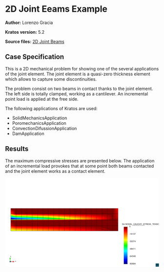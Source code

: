 # 2D Joint Eeams Example

**Author:** Lorenzo Gracia

**Kratos version:** 5.2

**Source files:** [2D Joint Beams](https://github.com/KratosMultiphysics/Examples/tree/master/dam/use_cases/2d_joint_element/source)

## Case Specification

This is a 2D mechanical problem for showing one of the several applications of the joint element. The joint element is a quasi-zero thickness element which allows to capture some discontinuities. 

The problem consist on two beams in contact thanks to the joint element. The left side is totally clamped, working as a cantilever. An incremental point load is applied at the free side.

The following applications of Kratos are used:
* SolidMechanicsApplication
* PoromechanicsApplication 
* ConvectionDifussionApplication
* DamApplication

## Results

The maximum compressive stresses are presented below. The application of an incremental load provokes that at some point both beams contacted and the joint element works as a contact element. 

<img
  src="data/2d_joint_post.png"
  width="800"
  title="Summer">